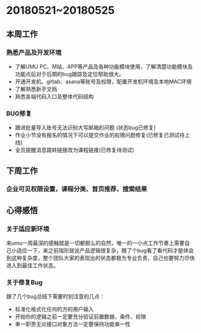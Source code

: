 # 20180521~20180525

## 本周工作

### 熟悉产品及开发环境
- 了解UMU PC、M站、APP等产品及各种功能模块使用，了解清楚功能模块及功能点后对于后期的bug跟踪及定位帮助很大。
- 开通开发机、gitlab、asana等账号及权限，配置开发机环境及本地MAC环境
- 了解熟悉新手文档
- 熟悉各端代码入口及整体代码结构

### BUG修复
- 跟进批量导入账号无法识别大写邮箱的问题 (状态bug已修复)
- 作业小节没有报名的情况下可以提交作业的权限问题修复(已修复已测试待上线)
- 全员提醒消息跳转链接改为课程链接(已修复待测试)

## 下周工作

### 企业可见权限设置，课程分类、首页推荐、搜索结果

## 心得感悟

### 关于适应新环境
来umu一周最深的感触就是一切都那么的自然，唯一的一小点工作节奏上需要自己小适应一下，来之前瑞珩就说产品逻辑很复杂，跟了个bug看了看代码才能体会到这种复杂度，整个团队大家的表现出的状态都极为专业负责，自己也要努力尽快进入到最佳工作状态。
### 关于修复Bug
跟了几个bug总结下需要时刻注意的几点：
- 标准化格式化任何的方的用户输入
- 开始你的逻辑之前一定要充分验证前置数据、条件、权限
- 单一职责无论接口对象方法一定要保持功能单一性